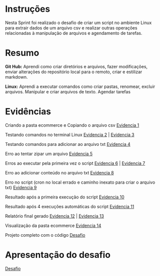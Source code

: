 # Instruções
Nesta Sprint foi realizado o desafio de criar um script no ambiente Linux para extrair dados de um arquivo csv e realizar outras operações relacionadas à manipulação de arquivos e agendamento de tarefas.

# Resumo

**Git Hub:** Aprendi como criar diretórios e arquivos, fazer modificações, enviar alterações do repositório local para o remoto, criar e estilizar markdown.

**Linux:** Aprendi a executar comandos como criar pastas, renomear, excluir arquivos. Manipular e criar arquivos de texto. Agendar tarefas

# Evidências

Criando a pasta ecommerce e Copiando o arquivo csv
[Evidencia 1](evidencias/Copiando_csv.png)

Testando comandos no terminal Linux
[Evidencia 2](evidencias/Teste_comandos.png)
| [Evidencia 3](evidencias/Teste_comandos2.png)

Testando comandos para adicionar ao arquivo txt
[Evidencia 4](evidencias/Teste_comandos_txt.png)

Erro ao tentar zipar um arquivo
[Evidencia 5](evidencias/Erro_zip.png)

Erros ao executar pela primeira vez o script
[Evidencia 6](evidencias/Erro_prim_teste.png)
| [Evidencia 7](evidencias/Erros_prim_teste2.png)

Erro ao adicionar conteúdo no arquivo txt
[Evidencia 8](evidencias/Erro_txt.png)

Erro no script (cron no local errado e caminho inexato para criar o arquivo txt)
[Evidencia 9](evidencias/Erro_cron_txt.png)

Resultado após a primeira execução do script
[Evidencia 10](evidencias/Primeira_execucao.png)

Resultado após 4 execuções automáticas do script
[Evidencia 11](evidencias/resultado.png)

Relatório final gerado
[Evidencia 12](evidencias/relatorio_final1.png)
| [Evidencia 13](evidencias/relatorio_final2.png)

Visualização da pasta ecommerce
[Evidencia 14](evidencias/pasta_ecommerce.png)

Projeto completo com o código
[Desafio](desafio/ecommerce.zip)

# Apresentação do desafio
[Desafio](desafio/README.md)